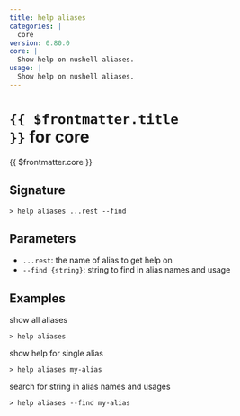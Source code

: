 ```yaml
---
title: help aliases
categories: |
  core
version: 0.80.0
core: |
  Show help on nushell aliases.
usage: |
  Show help on nushell aliases.
---
```


# <code>{{ $frontmatter.title }}</code> for core

<div class='command-title'>{{ $frontmatter.core }}</div>

## Signature

```> help aliases ...rest --find```

## Parameters

 -  `...rest`: the name of alias to get help on
 -  `--find {string}`: string to find in alias names and usage

## Examples

show all aliases
```shell
> help aliases

```

show help for single alias
```shell
> help aliases my-alias

```

search for string in alias names and usages
```shell
> help aliases --find my-alias

```
